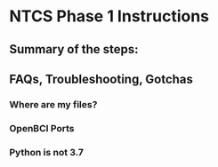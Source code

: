 # NTCS Phase 1 Instructions

## Summary of the steps:




## FAQs, Troubleshooting, Gotchas

### Where are my files?

### OpenBCI Ports

### Python is not 3.7





